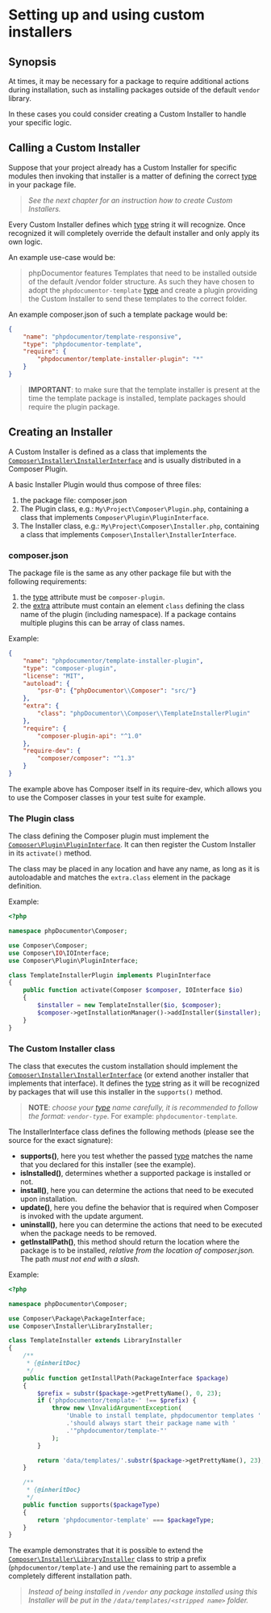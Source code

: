 <!--
    tagline: Modify the way certain types of packages are installed
-->

# Setting up and using custom installers

## Synopsis

At times, it may be necessary for a package to require additional actions during
installation, such as installing packages outside of the default `vendor`
library.

In these cases you could consider creating a Custom Installer to handle your
specific logic.

## Calling a Custom Installer

Suppose that your project already has a Custom Installer for specific modules
then invoking that installer is a matter of defining the correct [type][1] in
your package file.

> _See the next chapter for an instruction how to create Custom Installers._

Every Custom Installer defines which [type][1] string it will recognize. Once
recognized it will completely override the default installer and only apply its
own logic.

An example use-case would be:

> phpDocumentor features Templates that need to be installed outside of the
> default /vendor folder structure. As such they have chosen to adopt the
> `phpdocumentor-template` [type][1] and create a plugin providing the Custom
> Installer to send these templates to the correct folder.

An example composer.json of such a template package would be:

```json
{
    "name": "phpdocumentor/template-responsive",
    "type": "phpdocumentor-template",
    "require": {
        "phpdocumentor/template-installer-plugin": "*"
    }
}
```

> **IMPORTANT**: to make sure that the template installer is present at the
> time the template package is installed, template packages should require
> the plugin package.

## Creating an Installer

A Custom Installer is defined as a class that implements the
[`Composer\Installer\InstallerInterface`][4] and is usually distributed in a
Composer Plugin.

A basic Installer Plugin would thus compose of three files:

1. the package file: composer.json
2. The Plugin class, e.g.: `My\Project\Composer\Plugin.php`, containing a class that implements `Composer\Plugin\PluginInterface`.
3. The Installer class, e.g.: `My\Project\Composer\Installer.php`, containing a class that implements `Composer\Installer\InstallerInterface`.

### composer.json

The package file is the same as any other package file but with the following
requirements:

1. the [type][1] attribute must be `composer-plugin`.
2. the [extra][2] attribute must contain an element `class` defining the
   class name of the plugin (including namespace). If a package contains
   multiple plugins this can be array of class names.

Example:

```json
{
    "name": "phpdocumentor/template-installer-plugin",
    "type": "composer-plugin",
    "license": "MIT",
    "autoload": {
        "psr-0": {"phpDocumentor\\Composer": "src/"}
    },
    "extra": {
        "class": "phpDocumentor\\Composer\\TemplateInstallerPlugin"
    },
    "require": {
        "composer-plugin-api": "^1.0"
    },
    "require-dev": {
        "composer/composer": "^1.3"
    }
}
```

The example above has Composer itself in its require-dev, which allows you to use
the Composer classes in your test suite for example.

### The Plugin class

The class defining the Composer plugin must implement the
[`Composer\Plugin\PluginInterface`][3]. It can then register the Custom
Installer in its `activate()` method.

The class may be placed in any location and have any name, as long as it is
autoloadable and matches the `extra.class` element in the package definition.

Example:

```php
<?php

namespace phpDocumentor\Composer;

use Composer\Composer;
use Composer\IO\IOInterface;
use Composer\Plugin\PluginInterface;

class TemplateInstallerPlugin implements PluginInterface
{
    public function activate(Composer $composer, IOInterface $io)
    {
        $installer = new TemplateInstaller($io, $composer);
        $composer->getInstallationManager()->addInstaller($installer);
    }
}
```

### The Custom Installer class

The class that executes the custom installation should implement the
[`Composer\Installer\InstallerInterface`][4] (or extend another installer that
implements that interface). It defines the [type][1] string as it will be
recognized by packages that will use this installer in the `supports()` method.

> **NOTE**: _choose your [type][1] name carefully, it is recommended to follow
> the format: `vendor-type`_. For example: `phpdocumentor-template`.

The InstallerInterface class defines the following methods (please see the
source for the exact signature):

* **supports()**, here you test whether the passed [type][1] matches the name
  that you declared for this installer (see the example).
* **isInstalled()**, determines whether a supported package is installed or not.
* **install()**, here you can determine the actions that need to be executed
  upon installation.
* **update()**, here you define the behavior that is required when Composer is
  invoked with the update argument.
* **uninstall()**, here you can determine the actions that need to be executed
  when the package needs to be removed.
* **getInstallPath()**, this method should return the location where the
  package is to be installed, _relative from the location of composer.json._
  The path _must not end with a slash._

Example:

```php
<?php

namespace phpDocumentor\Composer;

use Composer\Package\PackageInterface;
use Composer\Installer\LibraryInstaller;

class TemplateInstaller extends LibraryInstaller
{
    /**
     * {@inheritDoc}
     */
    public function getInstallPath(PackageInterface $package)
    {
        $prefix = substr($package->getPrettyName(), 0, 23);
        if ('phpdocumentor/template-' !== $prefix) {
            throw new \InvalidArgumentException(
                'Unable to install template, phpdocumentor templates '
                .'should always start their package name with '
                .'"phpdocumentor/template-"'
            );
        }

        return 'data/templates/'.substr($package->getPrettyName(), 23);
    }

    /**
     * {@inheritDoc}
     */
    public function supports($packageType)
    {
        return 'phpdocumentor-template' === $packageType;
    }
}
```

The example demonstrates that it is possible to extend the
[`Composer\Installer\LibraryInstaller`][5] class to strip a prefix
(`phpdocumentor/template-`) and use the remaining part to assemble a completely
different installation path.

> _Instead of being installed in `/vendor` any package installed using this
> Installer will be put in the `/data/templates/<stripped name>` folder._

[1]: ../04-schema.md#type
[2]: ../04-schema.md#extra
[3]: https://github.com/composer/composer/blob/master/src/Composer/Plugin/PluginInterface.php
[4]: https://github.com/composer/composer/blob/master/src/Composer/Installer/InstallerInterface.php
[5]: https://github.com/composer/composer/blob/master/src/Composer/Installer/LibraryInstaller.php
